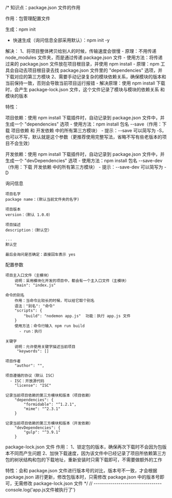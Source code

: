 /*
知识点：package.json 文件的作用

作用：包管理配置文件

生成：npm init
  - 快速生成（询问信息全部采用默认）：npm init -y

解决：
  1、将项目整体拷贝给别人的时候，传输速度会很慢
     - 原理：不用传递 node_modules 文件夹，而是通过传递 package.json 文件
     - 使用方法：将传递过来的 package.json 文件放在项目根目录，并使用 npm install
     - 原理：npm 工具会自动去项目根目录去找 package.json 文件里的 "dependencies" 选项，并下载对应的第三方模块
  2、需要手动记录复杂的模块依赖关系，确保模块的版本和当前保持一致，否则会导致当前项目运行报错
     - 解决原理：使用 npm install 下载时，会产生 package-lock.json 文件，这个文件记录了模块与模块的依赖关系 和 模块的版本

特性：

  项目依赖：使用 npm install 下载插件时，自动记录到 package.json 文件中，并生成一个 "dependencies" 选项
    - 使用方法：npm install 包名 --save（作用：下载 项目依赖 和 开发依赖 中的所有第三方模块）
    - 提示：--save 可以简写为 -S，也可以不写，默认就是这个参数（更推荐使用完整写法，省略不写有些老版本的项目不会生效）

  开发依赖：使用 npm install 下载插件时，自动记录到 package.json 文件中，并生成一个 "devDependencies" 选项
    - 使用方法：npm install 包名 --save-dev（作用：下载 开发依赖 中的所有第三方模块）
    - 提示：--save-dev 可以简写为 -D

询问信息

    项目名字
    package name：(默认当前文件夹的名字)

    项目版本
    version：（默认 1.0.0）

    项目描述
    description：（默认空）

    ...
    默认空

    最后会询问是否确定：直接回车表示 yes

配置参数

    项目主入口文件（主模块）
        说明：采用模块化开发的项目中，都会有一个主入口文件（主模块）
        "main": "index.js"

    命令的别名
        作用：当命令比较长的时候，可以给它取个别名
        语法："别名": "命令"
        "scripts": {
            "build": "nodemon app.js"  功能：执行 app.js 文件
        }
        使用方法：命令行输入 npm run build
          - run：执行

    关键字
        说明：允许使用关键字描述当前项目
         "keywords": []

    项目作者
        "author": "",

    项目遵循的协议（默认 ISC）
      - ISC：开放源代码
        "license": "ISC"

    记录当前项目依赖的第三方模块和版本（项目依赖）
        "dependencies": {
            "formidable": "^1.2.1",
            "mime": "^2.3.1"
        }

    记录当前项目依赖的第三方模块和版本（开发依赖）
        "devDependencies": {
            "gulp": "^3.9.1"
        }

package-lock.json 文件
作用：
    1、锁定包的版本，确保再次下载时不会因为包版本不同而产生问题
    2、加快下载速度，因为该文件中已经记录了项目所依赖第三方包的树状结构和包的下载地址，重新安装时只需下载即可，不需要做额外的工作

特性：会和 package.json 文件进行版本号的对比，版本号不一致，才会根据 package.json 进行更新，修改包版本时，只需修改 package.json 中的版本号即可，无需修改 package-lock.json 文件
*/
// ---------------------------------
console.log('app.js文件被执行了')
